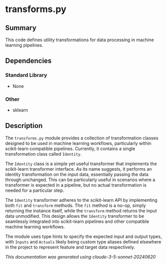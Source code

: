 # transforms.py

## Summary

This code defines utility transformations for data processing in machine learning pipelines.

## Dependencies

### Standard Library
- None

### Other
- sklearn

## Description

The `transforms.py` module provides a collection of transformation classes designed to be used in machine learning workflows, particularly within scikit-learn compatible pipelines. Currently, it contains a single transformation class called `Identity`.

The `Identity` class is a simple yet useful transformer that implements the scikit-learn transformer interface. As its name suggests, it performs an identity transformation on the input data, essentially passing the data through unchanged. This can be particularly useful in scenarios where a transformer is expected in a pipeline, but no actual transformation is needed for a particular step.

The `Identity` transformer adheres to the scikit-learn API by implementing both `fit` and `transform` methods. The `fit` method is a no-op, simply returning the instance itself, while the `transform` method returns the input data unmodified. This design allows the `Identity` transformer to be seamlessly integrated into scikit-learn pipelines and other compatible machine learning workflows.

The module uses type hints to specify the expected input and output types, with `Inputs` and `Actuals` likely being custom type aliases defined elsewhere in the project to represent feature and target data respectively.

*This documentation was generated using claude-3-5-sonnet-20240620*